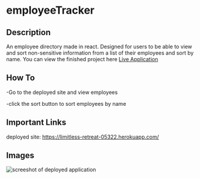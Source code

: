 # employeeTracker

## Description

An employee directory made in react. Designed for users to be able to view and sort non-sensitive information from a list of their employees and sort by name. You can view the finished project here [Live Application]()

## How To

-Go to the deployed site and view employees

-click the sort button to sort employees by name

## Important Links
deployed site: https://limitless-retreat-05322.herokuapp.com/

## Images

![screeshot of deployed application](images\exampPic.PNG)

